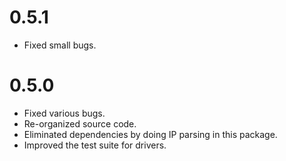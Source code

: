 # 0.5.1
  * Fixed small bugs.
  
  
# 0.5.0
  * Fixed various bugs.
  * Re-organized source code.
  * Eliminated dependencies by doing IP parsing in this package.
  * Improved the test suite for drivers.